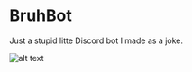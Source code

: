 # BruhBot
Just a stupid litte Discord bot I made as a joke.

![alt text](https://i1.sndcdn.com/artworks-FQsKM2Cr6kef72Zo-7HfnmQ-t500x500.jpg "sus")
